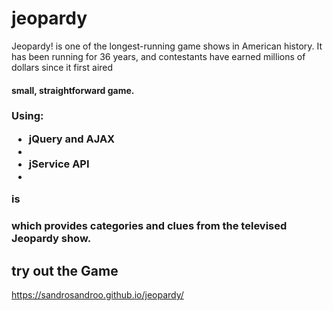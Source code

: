 # jeopardy

<p>Jeopardy! is one of the longest-running game shows in American history. It has been running for 36 years, and contestants have earned millions of dollars since it first aired</p>

<h4>small, straightforward game.</h4>

<h3>Using: <ul><li>jQuery and AJAX<li>
  <li>jService API<li></ul> is  

<h3> which provides categories and clues from the televised Jeopardy show.</h3>

<h2> try out the Game </h2>

https://sandrosandroo.github.io/jeopardy/

